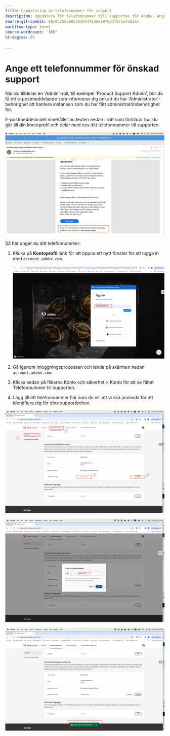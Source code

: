 ```yaml
---
title: Uppdatering av telefonnummer för support
description: Uppdatera för telefonnummer till supporten för Adobe. Ange ditt telefonnummer till supporten.
source-git-commit: 98c9525beb025b4d44413ea3976d3f673a4cd1ec
workflow-type: tm+mt
source-wordcount: '166'
ht-degree: 0%

---
```


# Ange ett telefonnummer för önskad support

När du tilldelas en &#39;Admin&#39;-roll, till exempel &#39;Product Support Admin&#39;, bör du få ett e-postmeddelande som informerar dig om att du har &#39;Administrator&#39;-behörighet att hantera instansen som du har fått administratörsbehörighet för.

E-postmeddelandet innehåller nu texten nedan i rött som förklarar hur du går till din kontoprofil och delar med oss ditt telefonnummer till supporten.

![supporttelefon](assets/admin-console-1.png)

Så här anger du ditt telefonnummer:

1. Klicka på **Kontoprofil** länk för att öppna ett nytt fönster för att logga in med `account.adobe.com`.

   ![logga in](assets/sign-in.png)

1. Gå igenom inloggningsprocessen och landa på skärmen nedan `account.adobe.com`.
1. Klicka sedan på flikarna Konto och säkerhet > Konto för att se fältet Telefonnummer till supporten.
1. Lägg till ett telefonnummer här som du vill att vi ska använda för att identifiera dig för dina supportbehov.

![ange detaljer](assets/account-info.png)

![lägg till telefonnummer](assets/enter-phone-number.png)

![resultat](assets/result.png)
